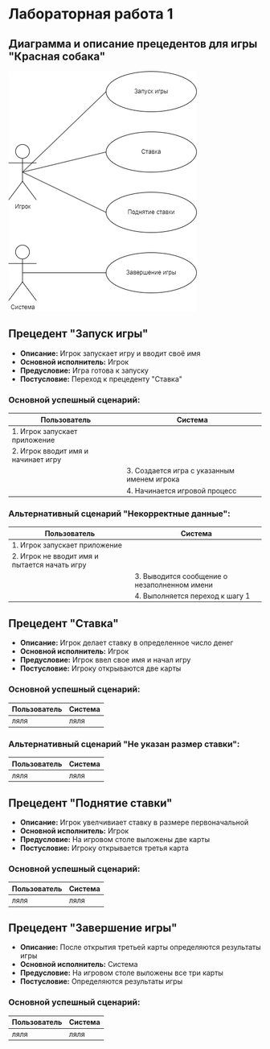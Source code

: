 # Лабораторная работа 1
Диаграмма и описание прецедентов для игры "Красная собака"
---
![Диаграмма вариантов использования](Precedenty.png)
## Прецедент "Запуск игры"
* **Описание:** Игрок запускает игру и вводит своё имя
* **Основной исполнитель:** Игрок
* **Предусловие:** Игра готова к запуску
* **Постусловие:** Переход к прецеденту "Ставка"

### Основной успешный сценарий:
|Пользователь|Система|
|-|--------|
|1. Игрок запускает приложение||
|2. Игрок вводит имя и начинает игру||
||3. Создается игра с указанным именем игрока|
||4. Начинается игровой процесс|
### Альтернативный сценарий "Некорректные данные":
|Пользователь|Система|
|-|--------|
|1. Игрок запускает приложение||
|2. Игрок не вводит имя и пытается начать игру||
||3. Выводится сообщение о незаполненном имени|
||4. Выполняется переход к шагу 1|

## Прецедент "Ставка"
* **Описание:** Игрок делает ставку в определенное число денег
* **Основной исполнитель:** Игрок
* **Предусловие:** Игрок ввел свое имя и начал игру
* **Постусловие:** Игроку открываются две карты

### Основной успешный сценарий:
|Пользователь|Система|
|-|--------|
|ляля|ляля|
### Альтернативный сценарий "Не указан размер ставки":
|Пользователь|Система|
|-|--------|
|ляля|ляля|

## Прецедент "Поднятие ставки"
* **Описание:** Игрок увелчивиает ставку в размере первоначальной
* **Основной исполнитель:** Игрок
* **Предусловие:** На игровом столе выложены две карты
* **Постусловие:** Игроку открывается третья карта

### Основной успешный сценарий:
|Пользователь|Система|
|-|--------|
|ляля|ляля|
## Прецедент "Завершение игры"
* **Описание:** После открытия третьей карты определяются результаты игры
* **Основной исполнитель:** Система
* **Предусловие:** На игровом столе выложены все три карты
* **Постусловие:** Определяются результаты игры

### Основной успешный сценарий:
|Пользователь|Система|
|-|--------|
|ляля|ляля|
